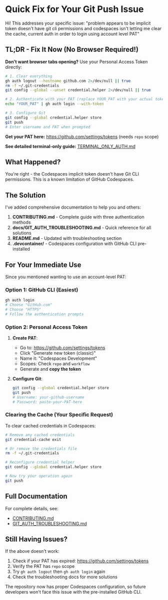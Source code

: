 # Quick Fix for Your Git Push Issue

Hi! This addresses your specific issue: "problem appears to be implicit token doesn't have git cli permissions and codespaces isn't letting me clear the cache, current auth in order to login using account level PAT"

## TL;DR - Fix It Now (No Browser Required!)

**Don't want browser tabs opening?** Use your Personal Access Token directly:

```bash
# 1. Clear everything
gh auth logout --hostname github.com 2>/dev/null || true
rm -f ~/.git-credentials
git config --global --unset credential.helper 2>/dev/null || true

# 2. Authenticate with your PAT (replace YOUR_PAT with your actual token)
echo "YOUR_PAT" | gh auth login --with-token

# 3. Configure Git
git config --global credential.helper store
git push
# Enter username and PAT when prompted
```

**Get your PAT here:** https://github.com/settings/tokens (needs `repo` scope)

**See detailed terminal-only guide:** [TERMINAL_ONLY_AUTH.md](./TERMINAL_ONLY_AUTH.md)

## What Happened?

You're right - the Codespaces implicit token doesn't have Git CLI permissions. This is a known limitation of GitHub Codespaces.

## The Solution

I've added comprehensive documentation to help you and others:

1. **CONTRIBUTING.md** - Complete guide with three authentication methods
2. **docs/GIT_AUTH_TROUBLESHOOTING.md** - Quick reference for all solutions
3. **README.md** - Updated with troubleshooting section
4. **.devcontainer/** - Codespaces configuration with GitHub CLI pre-installed

## For Your Immediate Use

Since you mentioned wanting to use an account-level PAT:

### Option 1: GitHub CLI (Easiest)

```bash
gh auth login
# Choose "GitHub.com"
# Choose "HTTPS"
# Follow the authentication prompts
```

### Option 2: Personal Access Token

1. **Create PAT**:
   - Go to: https://github.com/settings/tokens
   - Click "Generate new token (classic)"
   - Name it: "Codespaces Development"
   - Scopes: Check `repo` and `workflow`
   - Generate and **copy the token**

2. **Configure Git**:
   ```bash
   git config --global credential.helper store
   git push
   # Username: your-github-username
   # Password: paste-your-PAT-here
   ```

### Clearing the Cache (Your Specific Request)

To clear cached credentials in Codespaces:

```bash
# Remove any cached credentials
git credential-cache exit

# Or remove the credentials file
rm -f ~/.git-credentials

# Reconfigure credential helper
git config --global credential.helper store

# Now try your operation again
git push
```

## Full Documentation

For complete details, see:
- [CONTRIBUTING.md](../CONTRIBUTING.md#git-authentication-in-codespaces)
- [GIT_AUTH_TROUBLESHOOTING.md](./GIT_AUTH_TROUBLESHOOTING.md)

## Still Having Issues?

If the above doesn't work:

1. Check if your PAT has expired: https://github.com/settings/tokens
2. Verify the PAT has `repo` scope
3. Try `gh auth logout` then `gh auth login` again
4. Check the troubleshooting docs for more solutions

The repository now has proper Codespaces configuration, so future developers won't face this issue with the pre-installed GitHub CLI.
